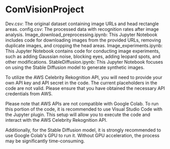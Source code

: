 # ComVisionProject

Dev.csv: The original dataset containing image URLs and head rectangle areas.
config.csv: The processed data with recognition rates after image analysis.
Image_download_preprocessing.ipynb: This Jupyter Notebook includes code for downloading images from the provided URLs, removing duplicate images, and cropping the head areas.
Image_experiments.ipynb: This Jupyter Notebook contains code for conducting image experiments, such as adding Gaussian noise, blocking eyes, adding leopard spots, and other modifications.
StableDiffusion.ipynb: This Jupyter Notebook focuses on using the Stable Diffusion model to generate synthetic images.

To utilize the AWS Celebrity Rekognition API, you will need to provide your own API key and API secret in the code. The current placeholders in the code are not valid. Please ensure that you have obtained the necessary API credentials from AWS.

Please note that AWS APIs are not compatible with Google Colab. To run this portion of the code, it is recommended to use Visual Studio Code with the Jupyter plugin. This setup will allow you to execute the code and interact with the AWS Celebrity Rekognition API.

Additionally, for the Stable Diffusion model, it is strongly recommended to use Google Colab's GPU to run it. Without GPU acceleration, the process may be significantly time-consuming.
